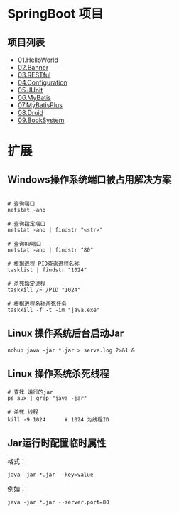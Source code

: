 # SpringBoot 项目

## 项目列表

+ [01.HelloWorld](./01.HelloWorld)
+ [02.Banner](./02.Banner)
+ [03.RESTful](./03.RESTful)
+ [04.Configuration](./04.Configuration)
+ [05.JUnit](./05.JUnit)
+ [06.MyBatis](./06.MyBatis)
+ [07.MyBatisPlus](./07.MyBatisPlus)
+ [08.Druid](./08.Druid)
+ [09.BookSystem](./09.BookSystem)

# 扩展

## Windows操作系统端口被占用解决方案

```shell

# 查询端口
netstat -ano

# 查询指定端口
netstat -ano | findstr "<str>"

# 查询80端口
netstat -ano | findstr "80"

# 根据进程 PID查询进程名称
tasklist | findstr "1024"

# 杀死指定进程
taskkill /F /PID "1024"

# 根据进程名称杀死任务
taskkill -f -t -im "java.exe"

```


## Linux 操作系统后台启动Jar

```shell
nohup java -jar *.jar > serve.log 2>&1 &
```


## Linux 操作系统杀死线程
```shell
# 查找 运行的jar
ps aux | grep "java -jar"

# 杀死 线程
kill -9 1024      # 1024 为线程ID
```

## Jar运行时配置临时属性

格式：
```shell
java -jar *.jar --key=value
```

例如：
```shell
java -jar *.jar --server.port=80
```
